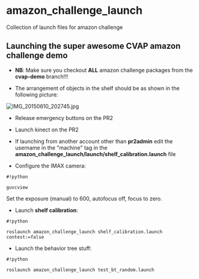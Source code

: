 # amazon_challenge_launch #

Collection of launch files for amazon challenge

## Launching the super awesome CVAP amazon challenge demo ##

* **NB**: Make sure you checkout **ALL** amazon challenge packages from the **cvap-demo** branch!!!

* The arrangement of objects in the shelf should be as shown in the following picture:

![IMG_20150610_202745.jpg](https://bitbucket.org/repo/Eqdaxz/images/607827857-IMG_20150610_202745.jpg)

* Release emergency buttons on the PR2

* Launch kinect on the PR2

* If launching from another account other than **pr2admin** edit the username in the "machine" tag in the **amazon_challenge_launch/launch/shelf_calibration.launch** file 

* Configure the IMAX camera:

```
#!python

guvcview
```

Set the exposure (manual) to 600, autofocus off, focus to zero.

* Launch **shelf calibration**:


```
#!python

roslaunch amazon_challenge_launch shelf_calibration.launch contest:=false
```

* Launch the behavior tree stuff:

```
#!python

roslaunch amazon_challenge_launch test_bt_random.launch
```